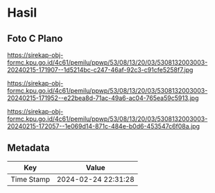 # Hasil

## Foto C Plano

https://sirekap-obj-formc.kpu.go.id/4c61/pemilu/ppwp/53/08/13/20/03/5308132003003-20240215-171907--1d5214bc-c247-46af-92c3-c91cfe5258f7.jpg

https://sirekap-obj-formc.kpu.go.id/4c61/pemilu/ppwp/53/08/13/20/03/5308132003003-20240215-171952--e22bea8d-71ac-49a6-ac04-765ea59c5913.jpg

https://sirekap-obj-formc.kpu.go.id/4c61/pemilu/ppwp/53/08/13/20/03/5308132003003-20240215-172057--1e069d14-871c-484e-b0d6-453547c6f08a.jpg


## Metadata

| Key        | Value               |
| ---------- | ------------------- |
| Time Stamp | 2024-02-24 22:31:28 |



